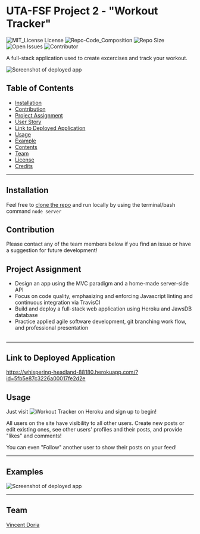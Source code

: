 # UTA-FSF Project 2 - "Workout Tracker" 
 ![MIT_License License](https://img.shields.io/badge/License-MIT_License-brightgreen)
 ![Repo-Code_Composition](https://img.shields.io/github/languages/top/Cenzo-cmd/workout-tracker) 
 ![Repo Size](https://img.shields.io/github/repo-size/Cenzo-cmd/workout-tracker)
 ![Open Issues](https://img.shields.io/github/issues/Cenzo-cmd/workout-tracker)
 ![Contributor](https://img.shields.io/github/contributors/cenzo-cmd/workout-tracker)  
 
A full-stack application used to create excercises and track your workout.

![Screenshot of deployed app](./app-screenshot.png)

## Table of Contents

* [Installation](#Installation)  
* [Contribution](#Contribution)  
* [Project Assignment](#Project-Assignment)  
* [User Story](#It's-a-Blog's-Life)  
* [Link to Deployed Application](#Link-to-Deployed-Application)  
* [Usage](#Usage)  
* [Example](#Example)  
* [Contents](#Contents)  
* [Team](#Author)  
* [License](#License)  
* [Credits](#Credits)  
  
 ---
 
 
## Installation

Feel free to [clone the repo](https://github.com/Cenzo-cmd/Project-2) and run locally by using the terminal/bash command `node server`

## Contribution

Please contact any of the team members below if you find an issue or have a suggestion for future development!
 
## Project Assignment

- Design an app using the MVC paradigm and a home-made server-side API
- Focus on code quality, emphasizing and enforcing Javascript linting and continuous integration via TravisCI
- Build and deploy a full-stack web application using Heroku and JawsDB database  
- Practice applied agile software development, git branching work flow, and professional presentation  


##

---

## Link to Deployed Application

https://whispering-headland-88180.herokuapp.com/?id=5fb5e87c3226a00017fe2d2e


## Usage 

Just visit ![Workout Tracker](https://whispering-headland-88180.herokuapp.com/?id=5fb5e87c3226a00017fe2d2e) on Heroku and sign up to begin!  
  
All users on the site have visibility to all other users. Create new posts or edit existing ones, see other users' profiles and their posts, and provide "likes" and comments!  

You can even "Follow" another user to show their posts on your feed!

---

## Examples

![Screenshot of deployed app](./app-screenshot.png)

---

## Team
[Vincent Doria](https://github.com/Cenzo-cmd)  

